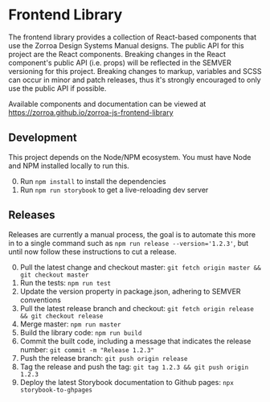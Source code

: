 # Frontend Library

 The frontend library provides a collection of React-based components that use
 the Zorroa Design Systems Manual designs. The public API for this project
 are the React components. Breaking changes in the React component's public API
 (i.e. props) will be reflected in the SEMVER versioning for this project.
 Breaking changes to markup, variables and SCSS can occur in minor and patch
 releases, thus it's strongly encouraged to only use the public API if possible.

 Available components and documentation can be viewed at https://zorroa.github.io/zorroa-js-frontend-library

 ## Development

 This project depends on the Node/NPM ecosystem. You must have Node and NPM
 installed locally to run this.

 0) Run `npm install` to install the dependencies
 0) Run `npm run storybook` to get a live-reloading dev server

 ## Releases

 Releases are currently a manual process, the goal is to automate this more in to
 a single command such as `npm run release --version='1.2.3'`, but until now
 follow these instructions to cut a release.

 0) Pull the latest change and checkout master: `git fetch origin master && git checkout master`
 0) Run the tests: `npm run test`
 0) Update the version property in package.json, adhering to SEMVER conventions
 0) Pull the latest release branch and checkout: `git fetch origin release && git checkout release`
 0) Merge master: `npm run master`
 0) Build the library code: `npm run build`
 0) Commit the built code, including a message that indicates the release number: `git commit -m "Release 1.2.3"`
 0) Push the release branch: `git push origin release`
 0) Tag the release and push the tag: `git tag 1.2.3 && git push origin 1.2.3`
 0) Deploy the latest Storybook documentation to Github pages: `npx storybook-to-ghpages`
